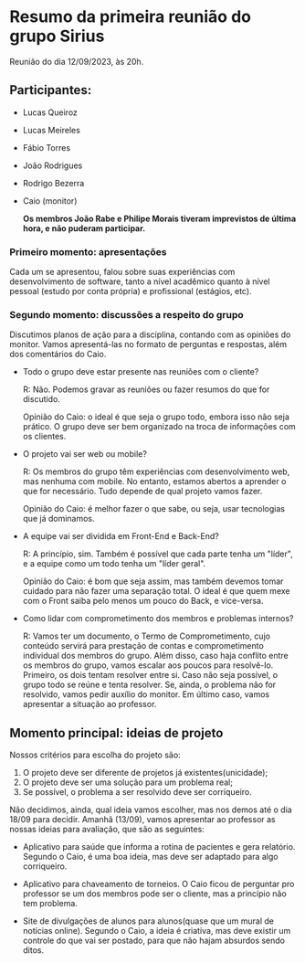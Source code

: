 # Resumo da primeira reunião do grupo Sirius

Reunião do dia 12/09/2023, às 20h.

## Participantes:

- Lucas Queiroz
  
- Lucas Meireles
  
 - Fábio Torres
   
 - João Rodrigues
   
 - Rodrigo Bezerra
   
 - Caio (monitor)
   
    **Os membros João Rabe e Philipe Morais tiveram imprevistos de última hora, e não puderam participar.**

### Primeiro momento: apresentações

Cada um se apresentou, falou sobre suas experiências com desenvolvimento de software, tanto a nível acadêmico quanto à nível pessoal (estudo por conta própria) e profissional (estágios, etc).

### Segundo momento: discussões a respeito do grupo
Discutimos planos de ação para a disciplina, contando com as opiniões do monitor. Vamos apresentá-las no formato de perguntas e respostas, além dos comentários do Caio.
     
- Todo o grupo deve estar presente nas reuniões com o cliente?
  
     R: Não. Podemos gravar as reuniões ou fazer resumos do que for discutido.
     
     Opinião do Caio: o ideal é que seja o grupo todo, embora isso não seja prático. O grupo deve ser bem organizado na troca de informações com os clientes.
     
     
     
- O projeto vai ser web ou mobile?
  
     R: Os membros do grupo têm experiências com desenvolvimento web, mas nenhuma com mobile. No entanto, estamos abertos a aprender o que for necessário. Tudo depende de qual projeto vamos fazer.
     
     Opinião do Caio: é melhor fazer o que sabe, ou seja, usar tecnologias que já dominamos. 
     
     
     
- A equipe vai ser dividida em Front-End e Back-End?
  
     R: A princípio, sim. Também é possível que cada parte tenha um "líder", e a equipe como um todo tenha um "líder geral".
     
     Opinião do Caio: é bom que seja assim, mas também devemos tomar cuidado para não fazer uma separação total. O ideal é que quem mexe com o Front saiba pelo menos um pouco do Back, e vice-versa.
     
     
     
- Como lidar com comprometimento dos membros e problemas internos?
  
     R: Vamos ter um documento, o Termo de Comprometimento, cujo conteúdo servirá para prestação de contas e comprometimento individual dos membros do grupo. Além disso, caso haja conflito entre os membros do grupo, vamos escalar aos poucos para resolvê-lo. Primeiro, os dois tentam resolver entre si. Caso não seja possível, o grupo todo se reúne e tenta resolver. Se, ainda, o problema não for resolvido, vamos pedir auxílio do monitor. Em último caso, vamos apresentar a situação ao professor.
     
     

## Momento principal: ideias de projeto



Nossos critérios para escolha do projeto são: 

1. O projeto deve ser diferente de projetos já existentes(unicidade);
2. O projeto deve ser uma solução para um problema real;
3. Se possível, o problema a ser resolvido deve ser corriqueiro.

Não decidimos, ainda, qual ideia vamos escolher, mas nos demos até o dia 18/09 para decidir. Amanhã (13/09), vamos apresentar ao professor as nossas ideias para avaliação, que são as seguintes:

- Aplicativo para saúde que informa a rotina de pacientes e gera relatório. Segundo o Caio, é uma boa ideia, mas deve ser adaptado para algo corriqueiro.

- Aplicativo para chaveamento de torneios. O Caio ficou de perguntar pro professor se um dos membros pode ser o cliente, mas a princípio não tem problema.

- Site de divulgações de alunos para alunos(quase que um mural de notícias online). Segundo o Caio, a ideia é criativa, mas deve existir um controle do que vai ser postado, para que não hajam absurdos sendo ditos.



